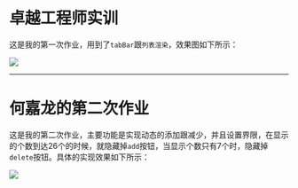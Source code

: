 # 卓越工程师实训

这是我的第一次作业，用到了`tabBar`跟`列表渲染`，效果图如下所示：

![](https://i.imgur.com/ljagbvA.png)


----
# 何嘉龙的第二次作业

这是我的第二次作业，主要功能是实现动态的添加跟减少，并且设置界限，在显示的个数到达26个的时候，就隐藏掉`add`按钮，当显示个数只有7个时，隐藏掉`delete`按钮。具体的实现效果如下所示：

![](https://i.imgur.com/S5hC54i.gif)